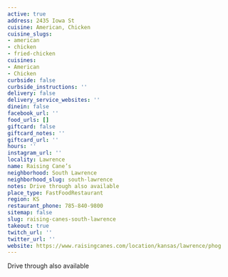 ```yaml
---
active: true
address: 2435 Iowa St
cuisine: American, Chicken
cuisine_slugs:
- american
- chicken
- fried-chicken
cuisines:
- American
- Chicken
curbside: false
curbside_instructions: ''
delivery: false
delivery_service_websites: ''
dinein: false
facebook_url: ''
food_urls: []
giftcard: false
giftcard_notes: ''
giftcard_url: ''
hours: ''
instagram_url: ''
locality: Lawrence
name: Raising Cane’s
neighborhood: South Lawrence
neighborhood_slug: south-lawrence
notes: Drive through also available
place_type: FastFoodRestaurant
region: KS
restaurant_phone: 785-840-9800
sitemap: false
slug: raising-canes-south-lawrence
takeout: true
twitch_url: ''
twitter_url: ''
website: https://www.raisingcanes.com/location/kansas/lawrence/phog
---
```


Drive through also available